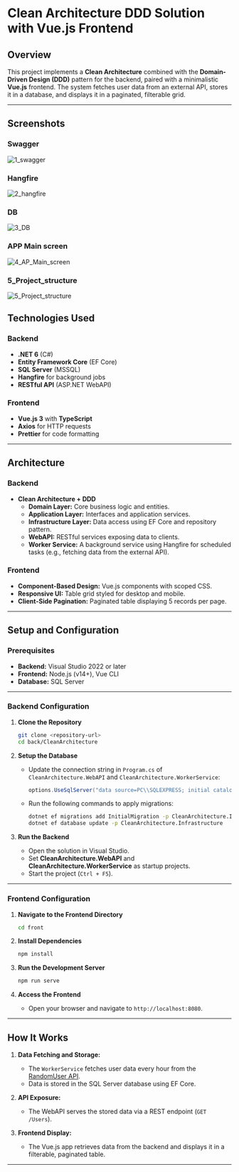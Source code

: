 # Clean Architecture DDD Solution with Vue.js Frontend

## Overview

This project implements a **Clean Architecture** combined with the **Domain-Driven Design (DDD)** pattern for the backend, paired with a minimalistic **Vue.js** frontend. The system fetches user data from an external API, stores it in a database, and displays it in a paginated, filterable grid.

---

## Screenshots
### Swagger
![1_swagger](./front/public/images/1_swagger.png)
### Hangfire
![2_hangfire](./front/public/images/2_hangfire.png)
### DB
![3_DB](./front/public/images/3_DB.png)
### APP Main screen
![4_AP_Main_screen](./front/public/images/4_AP_Main_screen.png)
### 5_Project_structure
![5_Project_structure](./front/public/images/5_Project_structure.png)

## Technologies Used

### Backend
- **.NET 6** (C#)
- **Entity Framework Core** (EF Core)
- **SQL Server** (MSSQL)
- **Hangfire** for background jobs
- **RESTful API** (ASP.NET WebAPI)

### Frontend
- **Vue.js 3** with **TypeScript**
- **Axios** for HTTP requests
- **Prettier** for code formatting

---

## Architecture

### Backend
- **Clean Architecture + DDD**
  - **Domain Layer:** Core business logic and entities.
  - **Application Layer:** Interfaces and application services.
  - **Infrastructure Layer:** Data access using EF Core and repository pattern.
  - **WebAPI:** RESTful services exposing data to clients.
  - **Worker Service:** A background service using Hangfire for scheduled tasks (e.g., fetching data from the external API).

### Frontend
- **Component-Based Design:** Vue.js components with scoped CSS.
- **Responsive UI:** Table grid styled for desktop and mobile.
- **Client-Side Pagination:** Paginated table displaying 5 records per page.

---

## Setup and Configuration

### Prerequisites
- **Backend:** Visual Studio 2022 or later
- **Frontend:** Node.js (v14+), Vue CLI
- **Database:** SQL Server

---

### Backend Configuration

1. **Clone the Repository**
   ```bash
   git clone <repository-url>
   cd back/CleanArchitecture
   ```

2. **Setup the Database**
   - Update the connection string in `Program.cs` of `CleanArchitecture.WebAPI` and `CleanArchitecture.WorkerService`:
     ```csharp
     options.UseSqlServer("data source=PC\\SQLEXPRESS; initial catalog=DB_CleanArchitectureDDDSolution; MultipleActiveResultSets=true; TrustServerCertificate=True; Integrated Security=True");
     ```

   - Run the following commands to apply migrations:
     ```bash
     dotnet ef migrations add InitialMigration -p CleanArchitecture.Infrastructure
     dotnet ef database update -p CleanArchitecture.Infrastructure
     ```

3. **Run the Backend**
   - Open the solution in Visual Studio.
   - Set **CleanArchitecture.WebAPI** and **CleanArchitecture.WorkerService** as startup projects.
   - Start the project (`Ctrl + F5`).

---

### Frontend Configuration

1. **Navigate to the Frontend Directory**
   ```bash
   cd front
   ```

2. **Install Dependencies**
   ```bash
   npm install
   ```

3. **Run the Development Server**
   ```bash
   npm run serve
   ```

4. **Access the Frontend**
   - Open your browser and navigate to `http://localhost:8080`.

---

## How It Works

1. **Data Fetching and Storage:**
   - The `WorkerService` fetches user data every hour from the [RandomUser API](https://randomuser.me/api).
   - Data is stored in the SQL Server database using EF Core.

2. **API Exposure:**
   - The WebAPI serves the stored data via a REST endpoint (`GET /Users`).

3. **Frontend Display:**
   - The Vue.js app retrieves data from the backend and displays it in a filterable, paginated table.

---

